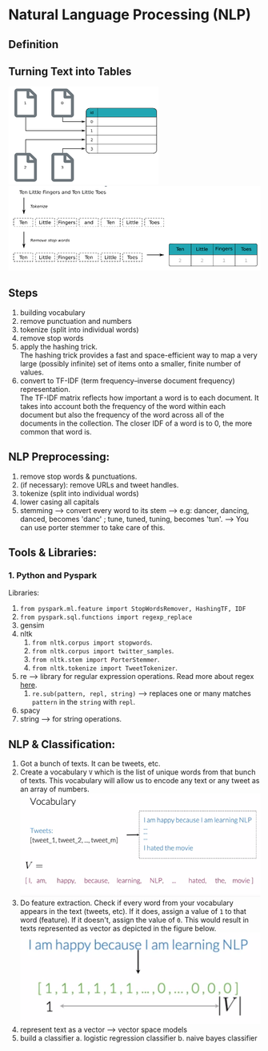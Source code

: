 # Natural Language Processing (NLP)

## Definition

## Turning Text into Tables
<img src="./images/orpd.png" alt="drawing" width="300"/> <br />
<img src="./images/odmc.png" alt="drawing" width="700"/>


## Steps
1. building vocabulary
2. remove punctuation and numbers
3. tokenize (split into individual words)
4. remove stop words
5. apply the hashing trick. <br />
  The hashing trick provides a fast and space-efficient way to map a very large (possibly infinite) set of items onto a smaller, finite number of values.
5. convert to TF-IDF (term frequency–inverse document frequency) representation. <br />
  The TF-IDF matrix reflects how important a word is to each document. It takes into account both the frequency of the word within each document but also the frequency of the word across all of the documents in the collection. The closer IDF of a word is to 0, the more common that word is. 
  
## NLP Preprocessing:
1. remove stop words & punctuations.
2. (if necessary): remove URLs and tweet handles. 
3. tokenize (split into individual words)
4. lower casing all capitals
5. stemming --> convert every word to its stem  --> e.g: dancer, dancing, danced, becomes 'danc' ;  tune, tuned, tuning, becomes 'tun'. --> You can use porter stemmer to take care of this. 

## Tools & Libraries:

### 1. Python and Pyspark

Libraries:
1. `from pyspark.ml.feature import StopWordsRemover, HashingTF, IDF`
2. `from pyspark.sql.functions import regexp_replace`
3. gensim
4. nltk
    1. `from nltk.corpus import stopwords`.
    2. `from nltk.corpus import twitter_samples`.
    3. `from nltk.stem import PorterStemmer`.
    4. `from nltk.tokenize import TweetTokenizer`.
6. re --> library for regular expression operations. Read more about regex [here](https://www.programiz.com/python-programming/regex). 
    1. `re.sub(pattern, repl, string)`  --> replaces one or many matches `pattern` in the `string` with `repl`.
8. spacy
9. string --> for string operations.

## NLP & Classification:
1. Got a bunch of texts. It can be tweets, etc. 
2. Create a vocabulary `V` which is the list of unique words from that bunch of texts. This vocabulary will allow us to encode any text or any tweet as an array of numbers.<br />
    <img src="./images/vocabulary.png" alt="drawing" width="600"/>
3. Do feature extraction. Check if every word from your vocabulary appears in the text (tweets, etc). If it does, assign a value of `1` to that word (feature). If it doesn't, assign the value of `0`. This would result in texts represented as vector as depicted in the figure below. <br />
    <img src="./images/word2vec.png" alt="drawing" width="600"/>
4. represent text as a vector --> vector space models
5. build a classifier
    a. logistic regression classifier
    b. naive bayes classifier
